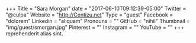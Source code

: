 +++
Title = "Sara Morgan"
date = "2017-06-10T09:12:39-05:00"
Twitter = "@culpa"
Website = "http://Centizu.net"
Type = "guest"
Facebook = "dolorem"
Linkedin = "aliquam"
Pronouns = ""
GitHub = "nihil"
Thumbnail = "img/guest/smorgan.jpg"
Pinterest = ""
Instagram = ""
YouTube = ""
+++
reprehenderit alias sint.
